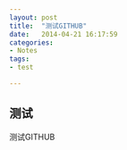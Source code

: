 ```yaml
---
layout: post
title:  "测试GITHUB"
date:   2014-04-21 16:17:59
categories: 
- Notes 
tags:
- test

---
```


测试
---

测试GITHUB